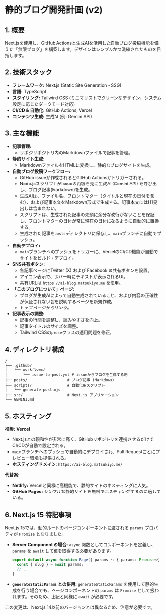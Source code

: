 # 静的ブログ開発計画 (v2)

## 1. 概要

Next.jsを使用し、GitHub Actionsと生成AIを活用した自動ブログ投稿機能を備えた「無限ブログ」を構築します。デザインはシンプルかつ洗練されたものを目指します。

## 2. 技術スタック

*   **フレームワーク:** Next.js (Static Site Generation - SSG)
*   **言語:** TypeScript
*   **スタイリング:** Tailwind CSS (ミニマリストでクリーンなデザイン、システム設定に応じたダークモード対応)
*   **CI/CD & 自動化:** GitHub Actions, Vercel
*   **コンテンツ生成:** 生成AI (例: Gemini API)

## 3. 主な機能

*   **記事管理:**
    *   リポジリポジトリ内のMarkdownファイルで記事を管理。
*   **静的サイト生成:**
    *   MarkdownファイルをHTMLに変換し、静的なブログサイトを生成。
*   **自動ブログ投稿ワークフロー:**
    *   GitHub issueが作成されるとGitHub Actionsがトリガーされる。
    *   Node.jsスクリプトがIssueの内容を元に生成AI (Gemini API) を呼び出し、ブログ記事(Markdown)を生成。
    *   生成AIは、ファイル名、フロントマター（タイトルと現在の日付を含む）、および記事本文をMarkdown形式で生成する。記事本文にはH1見出しは含まれない。
    *   スクリプトは、生成された記事の先頭に余分な改行がないことを保証し、フロントマターの日付が常に現在の日付になるように自動的に置換する。
    *   生成された記事を`posts`ディレクトリに保存し、`main`ブランチに自動でプッシュ。
*   **自動デプロイ:**
    *   `main`ブランチへのプッシュをトリガーに、VercelのCI/CD機能が自動でサイトをビルド・デプロイ。
*   **SNS共有ボタン:**
    *   各記事ページにTwitter (X) および Facebook の共有ボタンを設置。
    *   アイコン表示で、ホバー時にテキストが表示されるUI。
    *   共有URLは `https://ai-blog.matsukiyo.me` を使用。
*   **「このブログについて」ページ:**
    *   ブログが生成AIによって自動生成されていること、および内容の正確性が保証されない旨を説明するページを新規作成。
    *   トップページからリンク。
*   **記事表示の調整:**
    *   記事の行間を調整し、読みやすさを向上。
    *   記事タイトルのサイズを調整。
    *   Tailwind CSSの`prose`クラスの適用問題を修正。

## 4. ディレクトリ構成

```
/
├── .github/
│   └── workflows/
│       └── issue-to-post.yml # issueからブログを生成する用
├── posts/                  # ブログ記事 (Markdown)
├── scripts/                # 自動化用スクリプト
│   └── generate-post.mjs
├── src/                    # Next.js アプリケーション
└── GEMINI.md
```

## 5. ホスティング

**推奨:** **Vercel**
*   Next.jsとの親和性が非常に高く、GitHubリポジトリを連携させるだけでCI/CDが自動で設定される。
*   `main`ブランチへのプッシュで自動的にデプロイされ、Pull Requestごとにプレビュー環境も提供される。
*   **ホスティングドメイン:** `https://ai-blog.matsukiyo.me/`

**代替案:**
*   **Netlify:** Vercelと同様に高機能で、静的サイトのホスティングに人気。
*   **GitHub Pages:** シンプルな静的サイトを無料でホスティングするのに適している。

## 6. Next.js 15 特記事項

Next.js 15では、動的ルートのページコンポーネントに渡される `params` プロパティが `Promise` となりました。

*   **Server Component の場合:** `async` 関数としてコンポーネントを定義し、`params` を `await` して値を取得する必要があります。
    ```typescript
    export default async function Page({ params }: { params: Promise<{ slug: string }> }) {
      const { slug } = await params;
      // ...
    }
    ```
*   **`generateStaticParams` との併用:** `generateStaticParams` を使用して静的生成を行う場合でも、ページコンポーネントの `params` は `Promise` として扱われます。そのため、上記と同様に `await` が必要です。

この変更は、Next.js 14以前のバージョンとは異なるため、注意が必要です。
